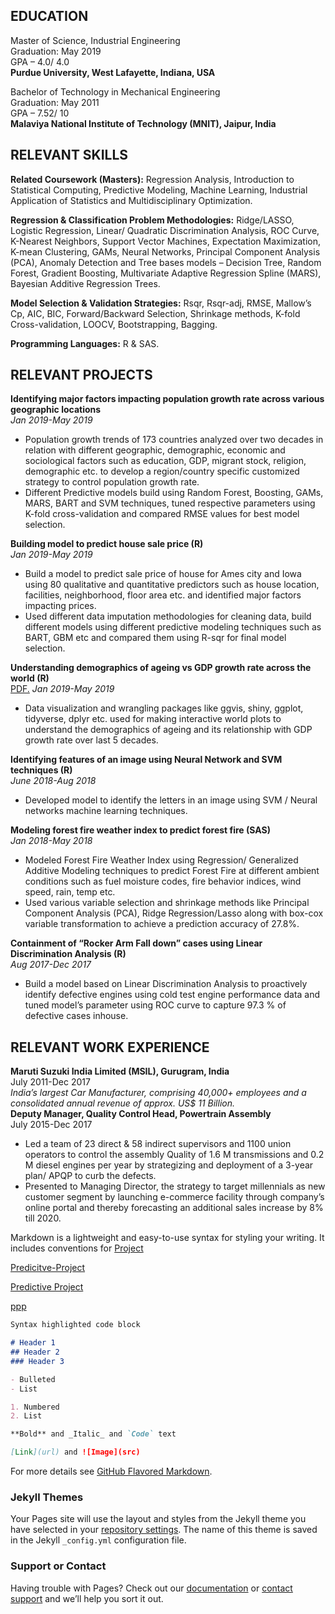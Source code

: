 ## EDUCATION

Master of Science, Industrial Engineering  
Graduation: May 2019  
GPA – 4.0/ 4.0  
**Purdue University, West Lafayette, Indiana, USA** 
   
Bachelor of Technology in Mechanical Engineering  
Graduation: May 2011  
GPA – 7.52/ 10  
**Malaviya National Institute of Technology (MNIT), Jaipur, India** 

 	
## RELEVANT SKILLS

**Related Coursework (Masters):** Regression Analysis, Introduction to Statistical Computing, Predictive Modeling, Machine Learning, Industrial Application of Statistics and Multidisciplinary Optimization.

**Regression & Classification Problem Methodologies:** Ridge/LASSO, Logistic Regression, Linear/ Quadratic Discrimination Analysis, ROC Curve, K-Nearest Neighbors, Support Vector Machines, Expectation Maximization, K-mean Clustering, GAMs, Neural Networks, Principal Component Analysis (PCA), Anomaly Detection and Tree bases models – Decision Tree, Random Forest, Gradient Boosting, Multivariate Adaptive Regression Spline (MARS), Bayesian Additive Regression Trees.

**Model Selection & Validation Strategies:** Rsqr, Rsqr-adj, RMSE, Mallow’s Cp, AIC, BIC, Forward/Backward Selection, Shrinkage methods, K-fold Cross-validation, LOOCV, Bootstrapping, Bagging. 

**Programming Languages:** R & SAS.

## RELEVANT PROJECTS

**Identifying major factors impacting population growth rate across various geographic locations**  
_Jan 2019-May 2019_  
- Population growth trends of 173 countries analyzed over two decades in relation with different geographic, demographic, economic and sociological factors such as education, GDP, migrant stock, religion, demographic etc. to develop a region/country specific customized strategy to control population growth rate.
- Different Predictive models build using Random Forest, Boosting, GAMs, MARS, BART and SVM techniques, tuned respective parameters using K-fold cross-validation and compared RMSE values for best model selection.

**Building model to predict house sale price (R)**  
_Jan 2019-May 2019_  
- Build a model to predict sale price of house for Ames city and Iowa using 80 qualitative and quantitative predictors such as house location, facilities, neighborhood, floor area etc. and identified major factors impacting prices.
- Used different data imputation methodologies for cleaning data, build different models using different predictive modeling techniques such as BART, GBM etc and compared them using R-sqr for final model selection.

**Understanding demographics of ageing vs GDP growth rate across the world (R)**  
<a href="https://github.com/amanbagla/Aman-Bagla/blob/master/Data%20Visualization.pdf" target="_blank">PDF.</a>
_Jan 2019-May 2019_  
- Data visualization and wrangling packages like ggvis, shiny, ggplot, tidyverse, dplyr etc. used for making interactive world plots to understand the demographics of ageing and its relationship with GDP growth rate over last 5 decades.

**Identifying features of an image using Neural Network and SVM techniques (R)**  
_June 2018-Aug 2018_  
- Developed model to identify the letters in an image using SVM / Neural networks machine learning techniques.

**Modeling forest fire weather index to predict forest fire (SAS)**  
_Jan 2018-May 2018_  
- Modeled Forest Fire Weather Index using Regression/ Generalized Additive Modeling techniques to predict Forest Fire at different ambient conditions such as fuel moisture codes, fire behavior indices, wind speed, rain, temp etc.
- Used various variable selection and shrinkage methods like Principal Component Analysis (PCA), Ridge Regression/Lasso along with box-cox variable transformation to achieve a prediction accuracy of 27.8%. 

**Containment of “Rocker Arm Fall down” cases using Linear Discrimination Analysis (R)**  
_Aug 2017-Dec 2017_  
- Build a model based on Linear Discrimination Analysis to proactively identify defective engines using cold test engine performance data and tuned model’s parameter using ROC curve to capture 97.3 % of defective cases inhouse.

## RELEVANT WORK EXPERIENCE
**Maruti Suzuki India Limited (MSIL), Gurugram, India**  
July 2011-Dec 2017  
_India’s largest Car Manufacturer, comprising 40,000+ employees and a consolidated annual revenue of approx. US$ 11 Billion._  
**Deputy Manager, Quality Control Head, Powertrain Assembly**  
July 2015-Dec 2017  
- Led a team of 23 direct & 58 indirect supervisors and 1100 union operators to control the assembly Quality of 1.6 M transmissions and 0.2 M diesel engines per year by strategizing and deployment of a 3-year plan/ APQP to curb the defects.
- Presented to Managing Director, the strategy to target millennials as new customer segment by launching e-commerce facility through company’s online portal and thereby forecasting an additional sales increase by 8% till 2020.


Markdown is a lightweight and easy-to-use syntax for styling your writing. It includes conventions for
<a href="Project.html">Project</a>

<a href="End Term">Predicitve-Project</a>

[Predictive Project](https://github.com/amanbagla/Aman-Bagla/blob/master/Data%20Visualization.pdf)

[ppp](https://git.overleaf.com/5c9adde7e44cd62d3cc82919)
```markdown
Syntax highlighted code block

# Header 1
## Header 2
### Header 3

- Bulleted
- List

1. Numbered
2. List

**Bold** and _Italic_ and `Code` text

[Link](url) and ![Image](src)
```

For more details see [GitHub Flavored Markdown](https://guides.github.com/features/mastering-markdown/).

### Jekyll Themes

Your Pages site will use the layout and styles from the Jekyll theme you have selected in your [repository settings](https://github.com/amanbagla/Study/settings). The name of this theme is saved in the Jekyll `_config.yml` configuration file.

### Support or Contact

Having trouble with Pages? Check out our [documentation](https://help.github.com/categories/github-pages-basics/) or [contact support](https://github.com/contact) and we’ll help you sort it out.
